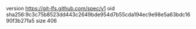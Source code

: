 version https://git-lfs.github.com/spec/v1
oid sha256:9c3c75b8523dd443c2649bde954d7b55cda194ec9e98e5a63bdc1690f3b27fa5
size 406
